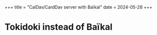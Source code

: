+++
title = "CalDav/CardDav server with Baïkal"
date = 2024-05-28
+++

# Tokidoki instead of Baïkal



